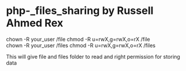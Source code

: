 # php-_files_sharing by Russell Ahmed Rex

chown -R your_user /file chmod -R u=rwX,g=rwX,o=rX /file
<br>
chown -R your_user /files chmod -R u=rwX,g=rwX,o=rX /files

This will give file and files folder to read and right permission for storing data
